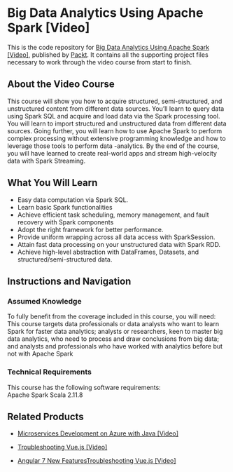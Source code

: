 # Big Data Analytics Using Apache Spark [Video]
This is the code repository for [Big Data Analytics Using Apache Spark [Video]](https://www.packtpub.com/big-data-and-business-intelligence/big-data-analytics-using-apache-spark-video?utm_source=github&utm_medium=repository&utm_campaign=9781789134124), published by [Packt](https://www.packtpub.com/?utm_source=github). It contains all the supporting project files necessary to work through the video course from start to finish.
## About the Video Course
This course will show you how to acquire structured, semi-structured, and unstructured content from different data sources. You’ll learn to query data using Spark SQL and acquire and load data via the Spark processing tool. You will learn to import structured and unstructured data from different data sources. Going further, you will learn how to use Apache Spark to perform complex processing without extensive programming knowledge and how to leverage those tools to perform data -analytics. 
By the end of the course, you will have learned to create real-world apps and stream high-velocity data with Spark Streaming. 

<H2>What You Will Learn</H2>
<DIV class=book-info-will-learn-text>
<UL>
<LI>Easy data computation via Spark SQL. 
<LI>Learn basic Spark functionalities&nbsp; 
<LI>Achieve efficient task scheduling, memory management, and fault recovery with Spark components 
<LI>Adopt the right framework for better performance. 
<LI>Provide uniform wrapping across all data access with SparkSession. 
<LI>Attain fast data processing on your unstructured data with Spark RDD. 
<LI>Achieve high-level abstraction with DataFrames, Datasets, and structured/semi-structured data. </LI></UL></DIV>

## Instructions and Navigation
### Assumed Knowledge
To fully benefit from the coverage included in this course, you will need:<br/>
This course targets data professionals or data analysts who want to learn Spark for faster data analytics; analysts or researchers, keen to master big data analytics, who need to process and draw conclusions from big data; and analysts and professionals who have worked with analytics before but not with Apache Spark
### Technical Requirements
This course has the following software requirements:<br/>
Apache Spark
Scala 2.11.8

## Related Products
* [Microservices Development on Azure with Java [Video]](https://www.packtpub.com/virtualization-and-cloud/microservices-development-azure-java-video?utm_source=github&utm_medium=repository&utm_campaign=9781789808858)

* [Troubleshooting Vue.js [Video]](https://www.packtpub.com/application-development/troubleshooting-vuejs-video?utm_source=github&utm_medium=repository&utm_campaign=9781788993531)

* [Angular 7 New FeaturesTroubleshooting Vue.js [Video]](https://www.packtpub.com/application-development/troubleshooting-vuejs-video?utm_source=github&utm_medium=repository&utm_campaign=9781788993531)

